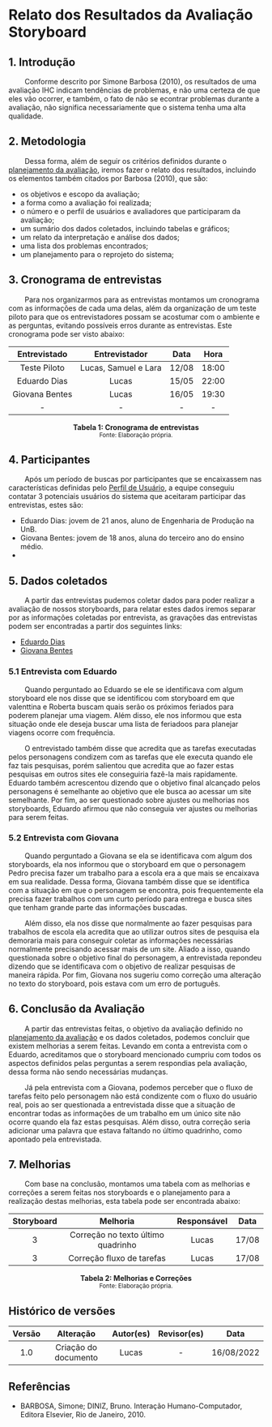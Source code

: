 # Relato dos Resultados da Avaliação Storyboard

## 1. Introdução

&emsp;&emsp; Conforme descrito por Simone Barbosa (2010), os resultados de uma avaliação IHC indicam tendências de problemas, e não uma certeza de que eles vão ocorrer, e também, o fato de não se econtrar problemas durante a avaliação, não significa necessariamente que o sistema tenha uma alta qualidade.

## 2. Metodologia
&emsp;&emsp; Dessa forma, além de seguir os critérios definidos durante o [planejamento da avaliação](./planejamentoAvaliacao.md), iremos fazer o relato dos resultados, incluindo os elementos também citados por Barbosa (2010), que são:

- os objetivos e escopo da avaliação;
- a forma como a avaliação foi realizada;
- o número e o perfil de usuários e avaliadores que participaram da avaliação;
- um sumário dos dados coletados, incluindo tabelas e gráficos;
- um relato da interpretação e análise dos dados;
- uma lista dos problemas encontrados;
- um planejamento para o reprojeto do sistema;

## 3. Cronograma de entrevistas

&emsp;&emsp; Para nos organizarmos para as entrevistas montamos um cronograma com as informações de cada uma delas, além da organização de um teste piloto para que os entrevistadores possam se acostumar com o ambiente e as perguntas, evitando possíveis erros durante as entrevistas. Este cronograma pode ser visto abaixo:

<center>

| Entrevistado |                Entrevistador               | Data |         Hora        |  
|:------:|:--------------------------------------:|:-----------:|:----------------------:|
|   Teste Piloto  |  Lucas, Samuel e Lara |    12/08    | 18:00 | 
|   Eduardo Dias  |  Lucas  |    15/05    | 22:00 | 
|   Giovana Bentes  |  Lucas  |    16/05    | 19:30 | 
|   -  |  -  |    -    | - |

</center>

<figcaption align='center'>
    <b>Tabela 1: Cronograma de entrevistas</b>
    <br><small>Fonte: Elaboração própria.</small>
</figcaption>

## 4. Participantes

&emsp;&emsp; Após um período de buscas por participantes que se encaixassem nas características definidas pelo [Perfil de Usuário](../analiseRequisitos/perfilUsuario.md), a equipe conseguiu contatar 3 potenciais usuários do sistema que aceitaram participar das entrevistas, estes são:

- Eduardo Dias: jovem de 21 anos, aluno de Engenharia de Produção na UnB.
- Giovana Bentes: jovem de 18 anos, aluna do terceiro ano do ensino médio.
- 

## 5. Dados coletados

&emsp;&emsp; A partir das entrevistas pudemos coletar dados para poder realizar a avaliação de nossos storyboards, para relatar estes dados iremos separar por as informações coletadas por entrevista, as gravações das entrevistas podem ser encontradas a partir dos seguintes links:

- [Eduardo Dias](./entrevistaEduardo.md)
- [Giovana Bentes](./entrevistaGiovana.md)

### 5.1 Entrevista com Eduardo
&emsp;&emsp; Quando perguntado ao Eduardo se ele se identificava com algum storyboard ele nos disse que se identificou com storyboard em que valenttina e Roberta buscam quais serão os próximos feriados para poderem planejar uma viagem. Além disso, ele nos informou que esta situação onde ele deseja buscar uma lista de feriadoos para planejar viagens ocorre com frequência.

&emsp;&emsp; O entrevistado também disse que acredita que as tarefas executadas pelos personagens condizem com as tarefas que ele executa quando ele faz tais pesquisas, porém salientou que acredita que ao fazer estas pesquisas em outros sites ele conseguiria fazê-la mais rapidamente. Eduardo também acrescentou dizendo que o objetivo final alcançado pelos personagens é semelhante ao objetivo que ele busca ao acessar um site semelhante. Por fim, ao ser questionado sobre ajustes ou melhorias nos storyboards, Eduardo afirmou que não conseguia ver ajustes ou melhorias para serem feitas.

### 5.2 Entrevista com Giovana
&emsp;&emsp; Quando perguntado a Giovana se ela se identificava com algum dos storyboards, ela nos informou que o storyboard em que o personagem Pedro precisa fazer um trabalho para a escola era a que mais se encaixava em sua realidade. Dessa forma, Giovana também disse que se identifica com a situação em que o personagem se encontra, pois frequentemente ela precisa fazer trabalhos com um curto período para entrega e busca sites que tenham grande parte das informações buscadas.

&emsp;&emsp; Além disso, ela nos disse que normalmente ao fazer pesquisas para trabalhos de escola ela acredita que ao utilizar outros sites de pesquisa ela demoraria mais para conseguir coletar as informações necessárias normalmente precisando acessar mais de um site. Aliado a isso, quando questionada sobre o objetivo final do personagem, a entrevistada repondeu dizendo que se identificava com o objetivo de realizar pesquisas de maneira rápida. Por fim, Giovana nos sugeriu como correção uma alteração no texto do storyboard, pois estava com um erro de português.

## 6. Conclusão da Avaliação
&emsp;&emsp; A partir das entrevistas feitas, o objetivo da avaliação definido no [planejamento da avaliação](./planejamentoAvaliacao.md) e os dados coletados, podemos concluir que existem melhorias a serem feitas. Levando em conta a entrevista com o Eduardo, acreditamos que o storyboard mencionado cumpriu com todos os aspectos definidos pelas perguntas a serem respondias pela avaliação, dessa forma não sendo necessárias mudanças. 

&emsp;&emsp; Já pela entrevista com a Giovana, podemos perceber que o fluxo de tarefas feito pelo personagem não está condizente com o fluxo do usuário real, pois ao ser questionada a entrevistada disse que a situação de encontrar todas as informações de um trabalho em um único site não ocorre quando ela faz estas pesquisas. Além disso, outra correção seria adicionar uma palavra que estava faltando no último quadrinho, como apontado pela entrevistada.

## 7. Melhorias
&emsp;&emsp; Com base na conclusão, montamos uma tabela com as melhorias e correções a serem feitas nos storyboards e o planejamento para a realização destas melhorias, esta tabela pode ser encontrada abaixo:

<center>

| Storyboard |                Melhoria               | Responsável |         Data        |  
|:------:|:--------------------------------------:|:-----------:|:----------------------:|
|   3  | Correção no texto último quadrinho |    Lucas   | 17/08 | 
|   3  |  Correção fluxo de tarefas  |    Lucas    | 17/08 | 

</center>

<figcaption align='center'>
    <b>Tabela 2: Melhorias e Correções</b>
    <br><small>Fonte: Elaboração própria.</small>
</figcaption>


## Histórico de versões

| Versão |                Alteração               | Autor(es) |         Revisor(es)        |  Data |
|:------:|:--------------------------------------:|:-----------:|:----------------------:|:-----:|
|   1.0  |  Criação do documento  |    Lucas    | - | 16/08/2022 |

## Referências

- BARBOSA, Simone; DINIZ, Bruno. Interação Humano-Computador, Editora Elsevier, Rio de Janeiro, 2010.
